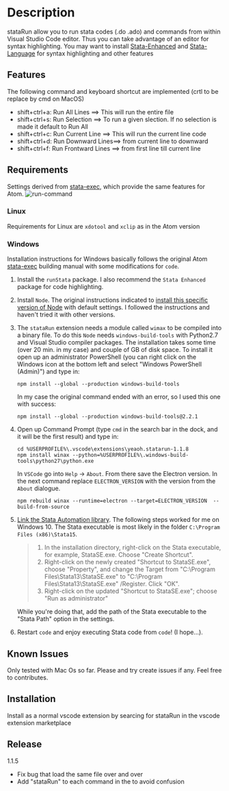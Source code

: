 # Description

stataRun allow you to run  stata codes (.do .ado) and commands from within Visual Studio Code editor. Thus you can take  advantage of an editor for syntax highlighting. You may want to install [Stata-Enhanced](https://marketplace.visualstudio.com/items?itemName=kylebarron.stata-enhanced) and [Stata-Language](https://marketplace.visualstudio.com/items?itemName=mdob2k.stata-language) for syntax highlighting and other features

## Features

The following command and keyboard shortcut are implemented (crtl to be replace by cmd on MacOS)
- shift+ctrl+a: Run All Lines ==> This will run the entire file
- shift+ctrl+s: Run Selection ==> To run a given slection. If no selection is made it default to Run All
- shift+ctrl+c: Run Current Line ==> This will run the current line code
- shift+ctrl+d: Run Downward  Lines==> from current line to downward
- shift+ctrl+f: Run Frontward Lines ==> from first line till current line

## Requirements

Settings derived from [stata-exec](https://github.com/kylebarron/stata-exec), which provide the same features for Atom.
![run-command](./images/config.png)

### Linux
Requirements for Linux are `xdotool` and `xclip` as in the Atom version

### Windows 
Installation instructions for Windows basically follows the original Atom [stata-exec](https://atom.io/packages/stata-exec) building manual with some modifications for `code`. 

1. Install the `runStata` package. I also recommend the `Stata Enhanced` package for code highlighting.

2. Install `Node`. The original instructions indicated to [install this specific version of Node](https://nodejs.org/dist/v7.4.0/node-v7.4.0-x64.msi) with default settings. I followed the instructions and haven't tried it with other versions.

3. The `stataRun` extension needs a module called `wimax` to be compiled into a binary file. To do this `Node` needs `windows-build-tools` with Python2.7 and Visual Studio compiler packages. The installation takes some time (over 20 min. in my case) and couple of GB of disk space. To install it open up an administrator PowerShell (you can right click on the Windows icon at the bottom left and select "Windows PowerShell (Admin)") and type in:

    ```
    npm install --global --production windows-build-tools
    ```
    In my case the original command ended with an error, so I used this one with success:

    ```
    npm install --global --production windows-build-tools@2.2.1
    ```
4. Open up Command Prompt (type `cmd` in the search bar in the dock, and it will be the first result) and type in:

    ```
    cd %USERPROFILE%\.vscode\extensions\yeaoh.statarun-1.1.8
    npm install winax --python=%USERPROFILE%\.windows-build-tools\python27\python.exe
    ```
    In `VSCode` go into `Help` -> `About`. From there save the Electron version. In the next command
    replace `ELECTRON_VERSION` with the version from the `About` dialogue.

    ```
    npm rebuild winax --runtime=electron --target=ELECTRON_VERSION  --build-from-source
    ```

5. [Link the Stata Automation library](https://www.stata.com/automation/#install). The following steps worked for me on Windows 10. The Stata executable is most likely in the folder `C:\Program Files (x86)\Stata15`.

    > 1. In the installation directory, right-click on the Stata executable, for example, StataSE.exe. Choose "Create Shortcut".
    > 2. Right-click on the newly created "Shortcut to StataSE.exe", choose "Property", and change the Target from "C:\Program Files\Stata13\StataSE.exe" to "C:\Program Files\Stata13\StataSE.exe" /Register. Click "OK".
    > 3. Right-click on the updated "Shortcut to StataSE.exe"; choose "Run as administrator"

    While you're doing that, add the path of the Stata executable to the "Stata Path" option in the settings.

6. Restart `code` and enjoy executing Stata code from `code`! (I hope...).

## Known Issues

Only tested with Mac Os so far. Please and try create issues if any. Feel free to contributes.

## Installation

Install as a normal vscode extension by searcing for stataRun in the vscode extension marketplace
## Release
1.1.5
  - Fix bug that load the same file over and over
  - Add "stataRun" to each command in the to avoid confusion
